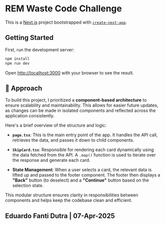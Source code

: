 # REM Waste Code Challenge

This is a [Next.js](https://nextjs.org) project bootstrapped with [`create-next-app`](https://nextjs.org/docs/app/api-reference/cli/create-next-app).

## Getting Started

First, run the development server:

```bash
npm install
npm run dev
```

Open [http://localhost:3000](http://localhost:3000) with your browser to see the result.

## 🧠 Approach

To build this project, I prioritized a **component-based architecture** to ensure scalability and maintainability. This allows for easier future updates, as changes can be made in isolated components and reflected across the application consistently.

Here's a brief overview of the structure and logic:

- **`page.tsx`**: This is the main entry point of the app. It handles the API call, retrieves the data, and passes it down to child components.
- **`SkipCard.tsx`**: Responsible for rendering each card dynamically using the data fetched from the API. A `.map()` function is used to iterate over the response and generate each card.

- **State Management**: When a user selects a card, the relevant data is lifted up and passed to the footer component. The footer then displays a **"Back"** button (to deselect) and a **"Continue"** button based on the selection state.

This modular structure ensures clarity in responsibilities between components and helps keep the codebase clean and efficient.

## Eduardo Fanti Dutra | 07-Apr-2025
